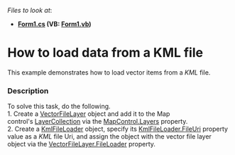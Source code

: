 <!-- default file list -->
*Files to look at*:

* **[Form1.cs](./CS/KMLFileSample/Form1.cs) (VB: [Form1.vb](./VB/KMLFileSample/Form1.vb))**
<!-- default file list end -->
# How to load data from a KML file


<p>This example demonstrates how to load vector items from a <em>KML </em>file.<em><br /></em></p>


<h3>Description</h3>

To solve this task, do the following.<br />1. Create a <a href="https://documentation.devexpress.com/#WindowsForms/clsDevExpressXtraMapVectorFileLayertopic">VectorFileLayer</a> object and&nbsp;add it to&nbsp;the Map control's&nbsp;<a href="https://documentation.devexpress.com/#WindowsForms/clsDevExpressXtraMapLayerCollectiontopic">LayerCollection</a> via the&nbsp;<a href="https://documentation.devexpress.com/#WindowsForms/DevExpressXtraMapMapControl_Layerstopic">MapControl.Layers</a> property.<br />2. Create a <a href="https://documentation.devexpress.com/#WindowsForms/clsDevExpressXtraMapKmlFileLoadertopic">KmlFileLoader</a> object, specify its <a href="https://documentation.devexpress.com/#WindowsForms/DevExpressXtraMapKmlFileLoader_FileUritopic">KmlFileLoader.FileUri</a> property value as a <em>KML</em> file Uri, and assign&nbsp;the object&nbsp;with the&nbsp;vector file layer object via the&nbsp;<a href="https://documentation.devexpress.com/#WindowsForms/DevExpressXtraMapVectorFileLayer_FileLoadertopic">VectorFileLayer.FileLoader</a> property.

<br/>


